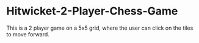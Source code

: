 # Hitwicket-2-Player-Chess-Game
This is a 2 player game on a 5x5 grid, where the user can click on the tiles to move forward. 
